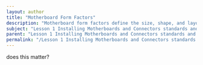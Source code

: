 ```yaml
---
layout: author
title: "Motherboard Form Factors"
description: "Motherboard form factors define the size, shape, and layout of motherboards, affecting how they fit into cases and how they interact with other components. Common form factors include ATX, MicroATX, and Mini-ITX, each varying in dimensions, expansion slot capabilities, and power connector specifications. Understanding these form factors is critical for compatibility with cases and other hardware, ensuring the optimal performance and functionality of the computer system being built or upgraded."
subject: "Lesson 1 Installing Motherboards and Connectors standards and specifications"
parent: "Lesson 1 Installing Motherboards and Connectors standards and specifications"
permalink: "/Lesson 1 Installing Motherboards and Connectors standards and specifications/Motherboard Form Factors/"
---
```


does this matter?
